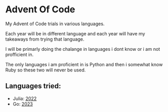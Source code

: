 # Advent Of Code
My Advent of Code trials in various languages.

Each year will be in different language and each year will have my takeaways from trying that language.

I will be primarly doing the chalange in languages i dont know or i am not profficient in.


The only languages i am proficient in is Python and then i somewhat know Ruby so these two will never be used.


## Languages tried:
 - Julia: [2022](2022) 
 - Go: [2023](2023)

